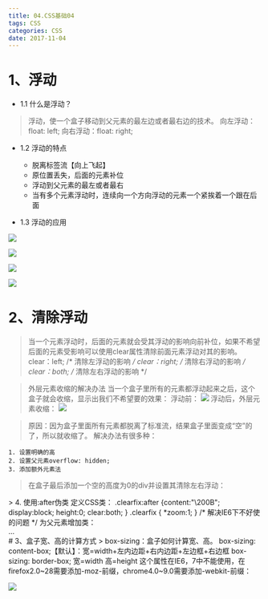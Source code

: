 ```yaml
---
title: 04.CSS基础04
tags: CSS
categories: CSS
date: 2017-11-04
---
```

# 1、浮动
- 1.1 什么是浮动？
> 浮动，使一个盒子移动到父元素的最左边或者最右边的技术。
向左浮动：float: left;
向右浮动：float: right;

- 1.2 浮动的特点
  - 脱离标签流【向上飞起】
  - 原位置丢失，后面的元素补位  
  - 浮动到父元素的最左或者最右
  - 当有多个元素浮动时，连续向一个方向浮动的元素一个紧挨着一个跟在后面

- 1.3 浮动的应用

![](http://upload-images.jianshu.io/upload_images/5006978-d470cb8dc44a2fee.png?imageMogr2/auto-orient/strip%7CimageView2/2/w/1240)

![](http://upload-images.jianshu.io/upload_images/5006978-2311d006a52e4c2e.png?imageMogr2/auto-orient/strip%7CimageView2/2/w/1240)

![](http://upload-images.jianshu.io/upload_images/5006978-22e13689cb4543bc.png?imageMogr2/auto-orient/strip%7CimageView2/2/w/1240)

![](http://upload-images.jianshu.io/upload_images/5006978-b5bbdf34727a357b.png?imageMogr2/auto-orient/strip%7CimageView2/2/w/1240)

# 2、清除浮动
> 当一个元素浮动时，后面的元素就会受其浮动的影响向前补位，如果不希望后面的元素受影响可以使用clear属性清除前面元素浮动对其的影响。
clear：left;   /* 清除左浮动的影响 */
clear：right;  /* 清除右浮动的影响 */
clear：both;  /* 清除左右浮动的影响 */

> 外层元素收缩的解决办法
当一个盒子里所有的元素都浮动起来之后，这个盒子就会收缩，显示出我们不希望要的效果：
浮动前： 
![](http://upload-images.jianshu.io/upload_images/5006978-6d775eb1dfda174d.png?imageMogr2/auto-orient/strip%7CimageView2/2/w/1240)
浮动后，外层元素收缩：
![](http://upload-images.jianshu.io/upload_images/5006978-ccc6d9477176bf65.png?imageMogr2/auto-orient/strip%7CimageView2/2/w/1240)

> 原因：因为盒子里面所有元素都脱离了标准流，结果盒子里面变成“空”的了，所以就收缩了。
解决办法有很多种：

    1. 设置明确的高
    2. 设置父元素overflow: hidden;
    3. 添加额外元素法
  >  在盒子最后添加一个空的高度为0的div并设置其清除左右浮动：
   <div style=”clear: both”></div>
   > 4. 使用:after伪类
定义CSS类：
.clearfix:after {content:"\200B"; display:block; height:0; clear:both; }
.clearfix { *zoom:1; } /* 解决IE6下不好使的问题 */
为父元素增加类：
<div class=”clearfix”>...</div>
# 3、盒子宽、高的计算方式
> box-sizing：盒子如何计算宽、高。
box-sizing: content-box;【默认】：宽=width+左内边距+右内边距+左边框+右边框
box-sizing: border-box; 宽=width   高=height
这个属性在IE6，7中不能使用，在firefox2.0~28需要添加-moz-前缀，chrome4.0~9.0需要添加-webkit-前缀：

![](http://upload-images.jianshu.io/upload_images/5006978-62366f72bedc16f1.png?imageMogr2/auto-orient/strip%7CimageView2/2/w/1240)